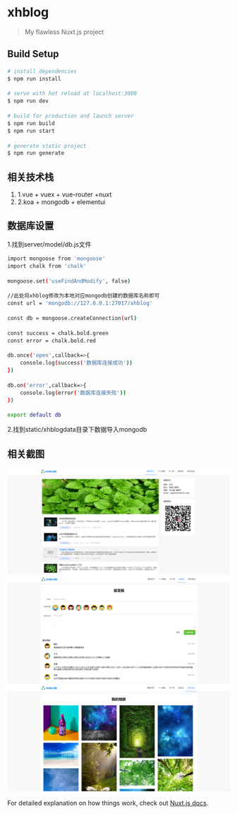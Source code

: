# xhblog

> My flawless Nuxt.js project

## Build Setup

``` bash
# install dependencies
$ npm run install

# serve with hot reload at localhost:3000
$ npm run dev

# build for production and launch server
$ npm run build
$ npm run start

# generate static project
$ npm run generate
```
## 相关技术栈
1. 1.vue + vuex + vue-router +nuxt
2. 2.koa + mongodb + elementui

## 数据库设置
1.找到server/model/db.js文件
``` bash
import mongoose from 'mongoose'
import chalk from 'chalk'

mongoose.set('useFindAndModify', false)

//此处将xhblog修改为本地对应mongodb创建的数据库名称即可
const url = 'mongodb://127.0.0.1:27017/xhblog'

const db = mongoose.createConnection(url)

const success = chalk.bold.green
const error = chalk.bold.red

db.once('open',callback=>{
    console.log(success('数据库连接成功'))
})

db.on('error',callback=>{
    console.log(error('数据库连接失败'))
})

export default db
```
2.找到static/xhblogdata目录下数据导入mongodb

## 相关截图
![jt001.png](https://raw.githubusercontent.com/Mrxh/myBlog/master/static/jt001.png)
![jt002.png](https://raw.githubusercontent.com/Mrxh/myBlog/master/static/jt002.png)
![jt003.png](https://raw.githubusercontent.com/Mrxh/myBlog/master/static/jt003.png)

For detailed explanation on how things work, check out [Nuxt.js docs](https://nuxtjs.org).
